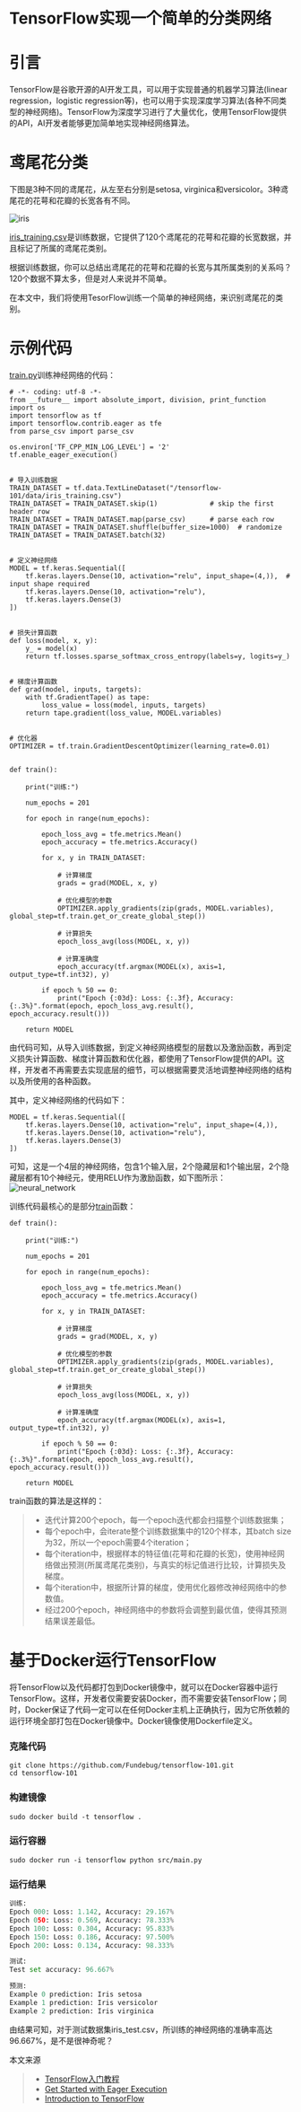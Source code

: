 # TensorFlow实现一个简单的分类网络


# 引言

TensorFlow是谷歌开源的AI开发工具，可以用于实现普通的机器学习算法(linear regression，logistic regression等)，也可以用于实现深度学习算法(各种不同类型的神经网络)。TensorFlow为深度学习进行了大量优化，使用TensorFlow提供的API，AI开发者能够更加简单地实现神经网络算法。

# 鸢尾花分类

下图是3种不同的鸢尾花，从左至右分别是setosa, virginica和versicolor。3种鸢尾花的花萼和花瓣的长宽各有不同。

![iris](https://static.flyai.com/iris.jpg)

[iris_training.csv](https://github.com/Fundebug/tensorflow-101/blob/master/data/iris_training.csv)是训练数据，它提供了120个鸢尾花的花萼和花瓣的长宽数据，并且标记了所属的鸢尾花类别。

根据训练数据，你可以总结出鸢尾花的花萼和花瓣的长宽与其所属类别的关系吗？120个数据不算太多，但是对人来说并不简单。

在本文中，我们将使用TesorFlow训练一个简单的神经网络，来识别鸢尾花的类别。

# 示例代码

[train.py](https://github.com/Fundebug/tensorflow-101/blob/master/src/train.py)训练神经网络的代码：

```python?linenums
# -*- coding: utf-8 -*-
from __future__ import absolute_import, division, print_function
import os
import tensorflow as tf
import tensorflow.contrib.eager as tfe
from parse_csv import parse_csv

os.environ['TF_CPP_MIN_LOG_LEVEL'] = '2'
tf.enable_eager_execution()


# 导入训练数据
TRAIN_DATASET = tf.data.TextLineDataset("/tensorflow-101/data/iris_training.csv")
TRAIN_DATASET = TRAIN_DATASET.skip(1)             # skip the first header row
TRAIN_DATASET = TRAIN_DATASET.map(parse_csv)      # parse each row
TRAIN_DATASET = TRAIN_DATASET.shuffle(buffer_size=1000)  # randomize
TRAIN_DATASET = TRAIN_DATASET.batch(32)


# 定义神经网络
MODEL = tf.keras.Sequential([
    tf.keras.layers.Dense(10, activation="relu", input_shape=(4,)),  # input shape required
    tf.keras.layers.Dense(10, activation="relu"),
    tf.keras.layers.Dense(3)
])


# 损失计算函数
def loss(model, x, y):
    y_ = model(x)
    return tf.losses.sparse_softmax_cross_entropy(labels=y, logits=y_)


# 梯度计算函数
def grad(model, inputs, targets):
    with tf.GradientTape() as tape:
        loss_value = loss(model, inputs, targets)
    return tape.gradient(loss_value, MODEL.variables)


# 优化器
OPTIMIZER = tf.train.GradientDescentOptimizer(learning_rate=0.01)


def train():

    print("训练:")

    num_epochs = 201

    for epoch in range(num_epochs):

        epoch_loss_avg = tfe.metrics.Mean()
        epoch_accuracy = tfe.metrics.Accuracy()

        for x, y in TRAIN_DATASET:

            # 计算梯度
            grads = grad(MODEL, x, y)

            # 优化模型的参数
            OPTIMIZER.apply_gradients(zip(grads, MODEL.variables), global_step=tf.train.get_or_create_global_step())

            # 计算损失
            epoch_loss_avg(loss(MODEL, x, y))

            # 计算准确度
            epoch_accuracy(tf.argmax(MODEL(x), axis=1, output_type=tf.int32), y)

        if epoch % 50 == 0:
            print("Epoch {:03d}: Loss: {:.3f}, Accuracy: {:.3%}".format(epoch, epoch_loss_avg.result(), epoch_accuracy.result()))

    return MODEL
```

由代码可知，从导入训练数据，到定义神经网络模型的层数以及激励函数，再到定义损失计算函数、梯度计算函数和优化器，都使用了TensorFlow提供的API。这样，开发者不再需要去实现底层的细节，可以根据需要灵活地调整神经网络的结构以及所使用的各种函数。

其中，定义神经网络的代码如下：

```python?linenums
MODEL = tf.keras.Sequential([
    tf.keras.layers.Dense(10, activation="relu", input_shape=(4,)),
    tf.keras.layers.Dense(10, activation="relu"),
    tf.keras.layers.Dense(3)
])
```

可知，这是一个4层的神经网络，包含1个输入层，2个隐藏层和1个输出层，2个隐藏层都有10个神经元，使用RELU作为激励函数，如下图所示：
![neural_network](https://static.flyai.com/neural_network.png)

训练代码最核心的是部分[train](https://github.com/Fundebug/tensorflow-101/blob/73ee21f838b3a30915e5f3ba22cb63a9c6e9c7ea/src/train.py#L45)函数：

```python?linenums
def train():

    print("训练:")

    num_epochs = 201

    for epoch in range(num_epochs):

        epoch_loss_avg = tfe.metrics.Mean()
        epoch_accuracy = tfe.metrics.Accuracy()

        for x, y in TRAIN_DATASET:

            # 计算梯度
            grads = grad(MODEL, x, y)

            # 优化模型的参数
            OPTIMIZER.apply_gradients(zip(grads, MODEL.variables), global_step=tf.train.get_or_create_global_step())

            # 计算损失
            epoch_loss_avg(loss(MODEL, x, y))

            # 计算准确度
            epoch_accuracy(tf.argmax(MODEL(x), axis=1, output_type=tf.int32), y)

        if epoch % 50 == 0:
            print("Epoch {:03d}: Loss: {:.3f}, Accuracy: {:.3%}".format(epoch, epoch_loss_avg.result(), epoch_accuracy.result()))

    return MODEL
```

train函数的算法是这样的：

> * 迭代计算200个epoch，每一个epoch迭代都会扫描整个训练数据集；
> * 每个epoch中，会iterate整个训练数据集中的120个样本，其batch size为32，所以一个epoch需要4个iteration；
> * 每个iteration中，根据样本的特征值(花萼和花瓣的长宽)，使用神经网络做出预测(所属鸢尾花类别)，与真实的标记值进行比较，计算损失及梯度。
> * 每个iteration中，根据所计算的梯度，使用优化器修改神经网络中的参数值。
> * 经过200个epoch，神经网络中的参数将会调整到最优值，使得其预测结果误差最低。

# 基于Docker运行TensorFlow

将TensorFlow以及代码都打包到Docker镜像中，就可以在Docker容器中运行TensorFlow。这样，开发者仅需要安装Docker，而不需要安装TensorFlow；同时，Docker保证了代码一定可以在任何Docker主机上正确执行，因为它所依赖的运行环境全部打包在Docker镜像中。Docker镜像使用Dockerfile定义。

### 克隆代码

```bash?linenums
git clone https://github.com/Fundebug/tensorflow-101.git
cd tensorflow-101
```

### 构建镜像

```bash?linenums
sudo docker build -t tensorflow .
```

### 运行容器

```bash?linenums
sudo docker run -i tensorflow python src/main.py
```

### 运行结果

```python
训练:
Epoch 000: Loss: 1.142, Accuracy: 29.167%
Epoch 050: Loss: 0.569, Accuracy: 78.333%
Epoch 100: Loss: 0.304, Accuracy: 95.833%
Epoch 150: Loss: 0.186, Accuracy: 97.500%
Epoch 200: Loss: 0.134, Accuracy: 98.333%

测试:
Test set accuracy: 96.667%

预测:
Example 0 prediction: Iris setosa
Example 1 prediction: Iris versicolor
Example 2 prediction: Iris virginica
```

由结果可知，对于测试数据集iris_test.csv，所训练的神经网络的准确率高达96.667%，是不是很神奇呢？


本文来源

> * [TensorFlow入门教程](https://www.cnblogs.com/fundebug/p/9143667.html)
> * [Get Started with Eager Execution](https://www.tensorflow.org/get_started/eager)
> * [Introduction to TensorFlow](https://www.youtube.com/watch?v=MotG3XI2qSs)
